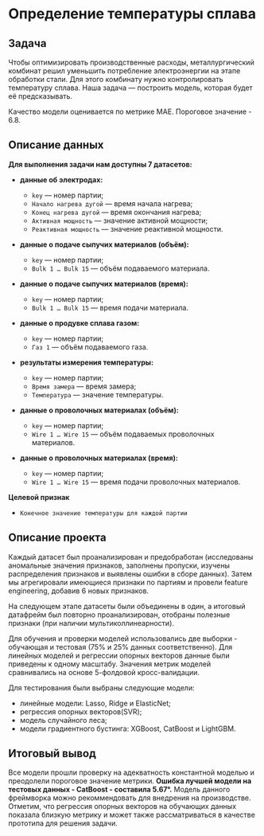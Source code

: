 # Определение температуры сплава

## Задача

Чтобы оптимизировать производственные расходы, металлургический комбинат решил уменьшить потребление электроэнергии на этапе обработки стали. Для этого комбинату нужно контролировать температуру сплава. Наша задача — построить модель, которая будет её предсказывать.

Качество модели оценивается по метрике MAE. Пороговое значение - 6.8.

## Описание данных 

**Для выполнения задачи нам доступны 7 датасетов:**

-  **данные об электродах:**
   
   - `key` — номер партии;
   - `Начало нагрева дугой` — время начала нагрева;
   - `Конец нагрева дугой` — время окончания нагрева;
   - `Активная мощность` — значение активной мощности;
   - `Реактивная мощность` — значение реактивной мощности.
   
   
-  **данные о подаче сыпучих материалов (объём):**
   
   - `key` — номер партии;
   - `Bulk 1 … Bulk 15` — объём подаваемого материала.
   
   
-  **данные о подаче сыпучих материалов (время):**

   - `key` — номер партии;
   - `Bulk 1 … Bulk 15` — время подачи материала.


-  **данные о продувке сплава газом:**

   - `key` — номер партии;
   - `Газ 1` — объём подаваемого газа.
   
   
-  **результаты измерения температуры:**

   - `key` — номер партии;
   - `Время замера` — время замера;
   - `Температура` — значение температуры.
   
   
-  **данные о проволочных материалах (объём):**

   - `key` — номер партии;
   - `Wire 1 … Wire 15` — объём подаваемых проволочных материалов.
   
   
-  **данные о проволочных материалах (время):**

   - `key` — номер партии;
   - `Wire 1 … Wire 15` — время подачи проволочных материалов.
   
   
**Целевой признак**

- `Конечное значение температуры для каждой партии` 

## Описание проекта

Каждый датасет был проанализирован и предобработан (исследованы аномальные значения признаков, заполнены пропуски, изучены распределения признаков и выявлены ошибки в сборе данных). Затем мы агрегировали имеющиеся признаки по партиям и провели feature engineering, добавив 6 новых признаков.

На следующем этапе датасеты были объединены в один, а итоговый датафрейм был повторно проанализирован, отобраны полезные признаки (при наличии мультиколлинеарности).

Для обучения и проверки моделей использовались две выборки - обучающая и тестовая (75% и 25% данных соответственно). Для линейных моделей и регрессии опорных векторов данные были приведены к одному масштабу. Значения метрик моделей сравнивались на основе 5-фолдовой кросс-валидации.

Для тестирования были выбраны следующие модели:

- линейные модели: Lasso, Ridge и ElasticNet;
- регрессия опорных векторов(SVR);
- модель случайного леса;
- модели градиентного бустинга: XGBoost, CatBoost и LightGBM.


## Итоговый вывод

Все модели прошли проверку на адекватность константной моделью и преодолели пороговое значение метрики. **Ошибка лучшей модели на тестовых данных - CatBoost - составила 5.67°.** Модель данного фреймворка можно рекоммендовать для внедрения на производстве. Отметим, что регрессия опорных векторов на обучающих данных показала близкую метрику и может также рассматриваться в качестве прототипа для решения задачи.

